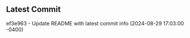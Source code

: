 
## Latest Commit
ef3e963 - Update README with latest commit info (2024-08-29 17:03:00 -0400) <Yunxi-Zhou>
